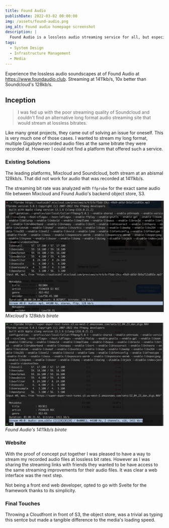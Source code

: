```yaml
---
title: Found Audio
publishDate: 2022-03-02 00:00:00
img: /assets/found-audio.png
img_alt: Found audio homepage screenshot
description: |
  Found Audio is a lossless audio streaming service for all, but especially your inner audiophile.
tags:
  - System Design
  - Infrastructure Management
  - Media
---
```


Experience the lossless audio soundscapes at of Found Audio at https://www.foundaudio.club. Streaming at 1411kb/s, 10x better than Soundcloud's 128kb/s.

## Inception

> I was fed up with the poor streaming quality of Soundcloud and couldn't find an alternative long format audio streaming site that would stream at lossless bitrates.

Like many great projects, they came out of solving an issue for oneself. This is very much one of those cases. I wanted to stream my long format, multiple Gigabyte recorded audio files at the same bitrate they were recorded at. However I could not find a platform that offered such a service.

### Existing Solutions

The leading platforms, Mixcloud and Soundcloud, both stream at an abismal 128kb/s. That did not work for audio that was recorded at 1411kb/s.

The streaming bit rate was analyzed with `ffprobe` for the exact same audio file between Mixcloud and Found Audio's backend object store, S3.

![Mixcloud's bitrate](/public/assets/found-audio-ffprobe-mixcloud.png)
_Mixcloud's 128kb/s birate_

![Found Audio bitrate](/public/assets/found-audio-ffprobe.png)
_Found Audio's 1411kb/s birate_

### Website

With the proof of concept put together I was pleased to have a way to stream my recorded audio files at lossless bit rates. However as I was sharing the streaming links with friends they wanted to be have access to the same streaming improvements for their audio files. It was clear a web interface was the next step.

Not being a front end web developer, opted to go with Svelte for the framework thanks to its simplicity.

### Final Touches

Throwing a Cloudfront in front of S3, the object store, was a trivial as typing this sentce but made a tangible difference to the media's loading speed.
